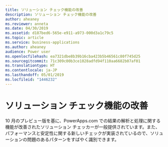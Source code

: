 ```yaml
---
title: ソリューション チェック機能の改善
description: ソリューション チェック機能の改善
author: aheaney
ms.reviewer: anneta
ms.date: 04/30/2019
ms.assetid: d187bed6-565e-e911-a973-000d3a1c79c5
ms.topic: article
ms.service: business-applications
ms.author: aheaney
audience: Power user
ms.openlocfilehash: ea7321dbe8b39b16cba423b5b46561c80f745d25
ms.sourcegitcommit: 71c309c00b3ce1028adfd94f110aa6682b07af01
ms.translationtype: HT
ms.contentlocale: ja-JP
ms.lasthandoff: 05/01/2019
ms.locfileid: "1446232"
---
```

# <a name="improved-solution-checking-capabilities"></a>ソリューション チェック機能の改善



10 月のプレビュー版を基に、PowerApps.com での結果の解析と処理に関する機能が改善されたソリューション チェッカーが一般提供されています。また、パフォーマンスと安定性に関する新しいチェックが実装されているので、ソリューションの問題のあるパターンをすばやく識別できます。
